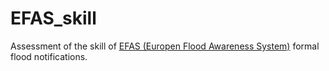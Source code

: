 # EFAS_skill

Assessment of the skill of [EFAS (Europen Flood Awareness System)](https://www.efas.eu/en) formal flood notifications.
